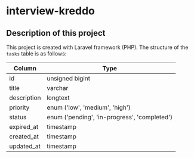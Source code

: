 # interview-kreddo

## Description of this project

This project is created with Laravel framework (PHP). The structure of the `tasks` table is as follows:

| Column      | Type                                         |
| ----------- | -------------------------------------------- |
| id          | unsigned bigint                              |
| title       | varchar                                      |
| description | longtext                                     |
| priority    | enum ('low', 'medium', 'high')               |
| status      | enum ('pending', 'in-progress', 'completed') |
| expired_at  | timestamp                                    |
| created_at  | timestamp                                    |
| updated_at  | timestamp                                    |
